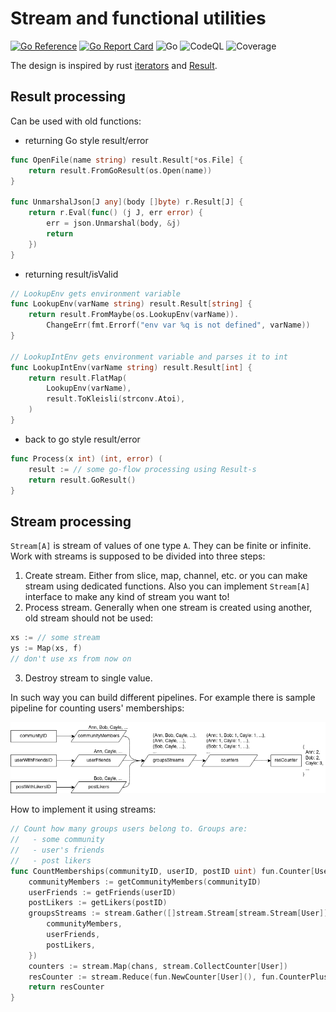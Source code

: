 # Stream and functional utilities
[![Go Reference](https://pkg.go.dev/badge/github.com/rprtr258/go-flow.svg)](https://pkg.go.dev/github.com/rprtr258/go-flow)
[![Go Report Card](https://goreportcard.com/badge/github.com/rprtr258/go-flow)](https://goreportcard.com/report/github.com/rprtr258/go-flow)
![Go](https://github.com/rprtr258/go-flow/workflows/Test/badge.svg?branch=main)
![CodeQL](https://github.com/rprtr258/go-flow/workflows/CodeQL/badge.svg?branch=main)
![Coverage](https://img.shields.io/badge/Coverage-84.4%25-brightgreen)

The design is inspired by rust [iterators](https://doc.rust-lang.org/std/iter/trait.Iterator.html) and [Result](https://doc.rust-lang.org/std/result/enum.Result.html).

## Result processing
Can be used with old functions:
- returning Go style result/error
```go
func OpenFile(name string) result.Result[*os.File] {
	return result.FromGoResult(os.Open(name))
}

func UnmarshalJson[J any](body []byte) r.Result[J] {
	return r.Eval(func() (j J, err error) {
		err = json.Unmarshal(body, &j)
		return
	})
}

```
- returning result/isValid
```go
// LookupEnv gets environment variable
func LookupEnv(varName string) result.Result[string] {
	return result.FromMaybe(os.LookupEnv(varName)).
		ChangeErr(fmt.Errorf("env var %q is not defined", varName))
}

// LookupIntEnv gets environment variable and parses it to int
func LookupIntEnv(varName string) result.Result[int] {
	return result.FlatMap(
		LookupEnv(varName),
		result.ToKleisli(strconv.Atoi),
	)
}
```
- back to go style result/error
```go
func Process(x int) (int, error) (
	result := // some go-flow processing using Result-s
	return result.GoResult()
}
```
## Stream processing
`Stream[A]` is stream of values of one type `A`. They can be finite or infinite. Work with streams is supposed to be divided into three steps:
1. Create stream. Either from slice, map, channel, etc. or you can make stream using dedicated functions. Also you can implement `Stream[A]` interface to make any kind of stream you want to!
2. Process stream. Generally when one stream is created using another, old stream should not be used:
```go
xs := // some stream
ys := Map(xs, f)
// don't use xs from now on
```
3. Destroy stream to single value.

In such way you can build different pipelines. For example there is sample pipeline for counting users' memberships:

![sample flow](doc/flow.png)

How to implement it using streams:
```go
// Count how many groups users belong to. Groups are:
//   - some community
//   - user's friends
//   - post likers
func CountMemberships(communityID, userID, postID uint) fun.Counter[User] {
	communityMembers := getCommunityMembers(communityID)
	userFriends := getFriends(userID)
	postLikers := getLikers(postID)
	groupsStreams := stream.Gather([]stream.Stream[stream.Stream[User]]{
		communityMembers,
		userFriends,
		postLikers,
	})
	counters := stream.Map(chans, stream.CollectCounter[User])
	resCounter := stream.Reduce(fun.NewCounter[User](), fun.CounterPlus[User], counters)
	return resCounter
}
```
